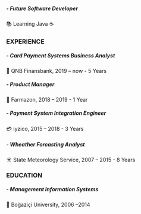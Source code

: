   ##### - Future Software Developer
  📚 Learning Java ☕


### EXPERIENCE
  
  ##### - Card Payment Systems Business Analyst 
  🏦 QNB Finansbank, 2019 – now - 5 Years


  ##### - Product Manager 
  🛒 Farmazon, 2018 – 2019 - 1 Year


  ##### - Payment System Integration Engineer 
  💳 iyzico, 2015 – 2018 - 3 Years


  ##### - Wheather Forcasting Analyst 
  ☀️ State Meteorology Service, 2007 – 2015 - 8 Years


### EDUCATION	
  
  ##### - Management Information Systems 
  🏫 Boğaziçi University, 2006 –2014

  
